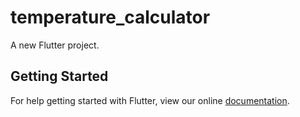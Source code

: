 # temperature_calculator

A new Flutter project.

## Getting Started

For help getting started with Flutter, view our online
[documentation](https://flutter.io/).
